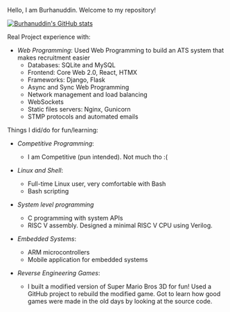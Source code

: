 Hello, I am Burhanuddin.
Welcome to my repository!

<!---
burhanuddin6/burhanuddin6 is a ✨ special ✨ repository because its `README.md` (this file) appears on your GitHub profile.
You can click the Preview link to take a look at your changes.
--->
 
[![Burhanuddin's GitHub stats](https://github-readme-stats.vercel.app/api?username=burhanuddin6)](https://github.com/anuraghazra/github-readme-stats)

Real Project experience with:

- *Web Programming*: Used Web Programming to build an ATS system that makes recruitment easier
  - Databases: SQLite and MySQL
  - Frontend: Core Web 2.0, React, HTMX
  - Frameworks: Django, Flask
  - Async and Sync Web Programming
  - Network management and load balancing
  - WebSockets
  - Static files servers: Nginx, Gunicorn
  - STMP protocols and automated emails


Things I did/do for fun/learning:

- *Competitive Programming*:
  - I am Competitive (pun intended). Not much tho :(

- *Linux and Shell*:
  - Full-time Linux user, very comfortable with Bash
  - Bash scripting
 
- *System level programming*
  - C programming with system APIs
  - RISC V assembly. Designed a minimal RISC V CPU using Verilog.
 
- *Embedded Systems*:
  - ARM microcontrollers
  - Mobile application for embedded systems
 
- *Reverse Engineering Games*:
  - I built a modified version of Super Mario Bros 3D for fun! Used a GitHub project to rebuild the modified game. Got to learn how good games were made in the old days by looking at the source code.
